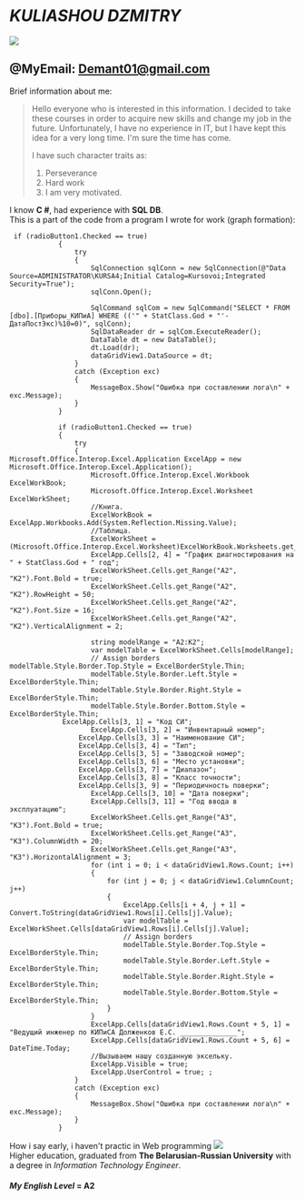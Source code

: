 # ***KULIASHOU DZMITRY***    
![](https://i.yapx.ru/NPAFgt.png) 
## @MyEmail: Demant01@gmail.com 

Brief information about me: 
>Hello everyone who is interested in this information. I decided to take these courses in order to acquire new skills and change my job in the future. Unfortunately, I have no experience in IT, but I have kept this idea for a very long time. I'm sure the time has come.
>
>I have such character traits as: 
>1. Perseverance 
>2. Hard work
>3. I am very motivated.

I know **C #**, had experience with **SQL DB**.\
This is a part of the code from a program I wrote for work (graph formation):
```
 if (radioButton1.Checked == true)
            {
                try
                {
                    SqlConnection sqlConn = new SqlConnection(@"Data Source=ADMINISTRATOR\KURSA4;Initial Catalog=Kursovoi;Integrated Security=True");
                    sqlConn.Open();

                    SqlCommand sqlCom = new SqlCommand("SELECT * FROM [dbo].[Приборы_КИПиА] WHERE (('" + StatClass.God + "'-ДатаПостЭкс)%10=0)", sqlConn);
                    SqlDataReader dr = sqlCom.ExecuteReader();
                    DataTable dt = new DataTable();
                    dt.Load(dr);
                    dataGridView1.DataSource = dt;
                }
                catch (Exception exc)
                {
                    MessageBox.Show("Ошибка при составлении лога\n" + exc.Message);
                }
            }

            if (radioButton1.Checked == true)
            {
                try
                {
Microsoft.Office.Interop.Excel.Application ExcelApp = new Microsoft.Office.Interop.Excel.Application();
                    Microsoft.Office.Interop.Excel.Workbook ExcelWorkBook;
                    Microsoft.Office.Interop.Excel.Worksheet ExcelWorkSheet;
                    //Книга.
                    ExcelWorkBook = ExcelApp.Workbooks.Add(System.Reflection.Missing.Value);
                    //Таблица.
                    ExcelWorkSheet = (Microsoft.Office.Interop.Excel.Worksheet)ExcelWorkBook.Worksheets.get_Item(1);
                    ExcelApp.Cells[2, 4] = "График диагностирования на " + StatClass.God + " год";
                    ExcelWorkSheet.Cells.get_Range("A2", "K2").Font.Bold = true;
                    ExcelWorkSheet.Cells.get_Range("A2", "K2").RowHeight = 50;
                    ExcelWorkSheet.Cells.get_Range("A2", "K2").Font.Size = 16;
                    ExcelWorkSheet.Cells.get_Range("A2", "K2").VerticalAlignment = 2;

                    string modelRange = "A2:K2";
                    var modelTable = ExcelWorkSheet.Cells[modelRange];
                    // Assign borders 
modelTable.Style.Border.Top.Style = ExcelBorderStyle.Thin;
                    modelTable.Style.Border.Left.Style = ExcelBorderStyle.Thin;
                    modelTable.Style.Border.Right.Style = ExcelBorderStyle.Thin;
                    modelTable.Style.Border.Bottom.Style = ExcelBorderStyle.Thin;
             ExcelApp.Cells[3, 1] = "Код СИ";
                    ExcelApp.Cells[3, 2] = "Инвентарный номер";
                 ExcelApp.Cells[3, 3] = "Наименование СИ";
                 ExcelApp.Cells[3, 4] = "Тип";
                 ExcelApp.Cells[3, 5] = "Заводской номер";
                 ExcelApp.Cells[3, 6] = "Место установки";
                 ExcelApp.Cells[3, 7] = "Диапазон";
                 ExcelApp.Cells[3, 8] = "Класс точности";
                 ExcelApp.Cells[3, 9] = "Периодичность поверки";
                    ExcelApp.Cells[3, 10] = "Дата поверки";
                    ExcelApp.Cells[3, 11] = "Год ввода в эксплуатацию";
                    ExcelWorkSheet.Cells.get_Range("A3", "K3").Font.Bold = true;
                    ExcelWorkSheet.Cells.get_Range("A3", "K3").ColumnWidth = 20;
                    ExcelWorkSheet.Cells.get_Range("A3", "K3").HorizontalAlignment = 3;
                    for (int i = 0; i < dataGridView1.Rows.Count; i++)
                    {
                        for (int j = 0; j < dataGridView1.ColumnCount; j++)
                        {
                            ExcelApp.Cells[i + 4, j + 1] = Convert.ToString(dataGridView1.Rows[i].Cells[j].Value);
                            var modelTable = ExcelWorkSheet.Cells[dataGridView1.Rows[i].Cells[j].Value];
                            // Assign borders 
                            modelTable.Style.Border.Top.Style = ExcelBorderStyle.Thin;
                            modelTable.Style.Border.Left.Style = ExcelBorderStyle.Thin;
                            modelTable.Style.Border.Right.Style = ExcelBorderStyle.Thin;
                            modelTable.Style.Border.Bottom.Style = ExcelBorderStyle.Thin;
                        }
                    }
                    ExcelApp.Cells[dataGridView1.Rows.Count + 5, 1] = "Ведущий инженер по КИПиСА Долженков Е.С. ______________";
                    ExcelApp.Cells[dataGridView1.Rows.Count + 5, 6] = DateTime.Today;
                    //Вызываем нашу созданную эксельку.
                    ExcelApp.Visible = true;
                    ExcelApp.UserControl = true; ;
                }
                catch (Exception exc)
                {
                    MessageBox.Show("Ошибка при составлении лога\n" + exc.Message);
                }
            }
```
How i say early, i haven't practic in Web programming 
![](https://i.yapx.ru/NPDcds.png) \
 Higher education, graduated from **The Belarusian-Russian University** with a degree in _Information Technology Engineer_.
 #### *My English Level* = **A2**